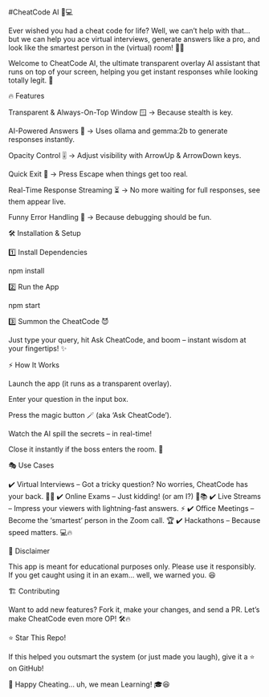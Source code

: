 #CheatCode AI 🤖💻

Ever wished you had a cheat code for life? Well, we can’t help with that... but we can help you ace virtual interviews, generate answers like a pro, and look like the smartest person in the (virtual) room! 🎩✨

Welcome to CheatCode AI, the ultimate transparent overlay AI assistant that runs on top of your screen, helping you get instant responses while looking totally legit. 🚀

🔥 Features

Transparent & Always-On-Top Window 🪟 → Because stealth is key.

AI-Powered Answers 🧠 → Uses ollama and gemma:2b to generate responses instantly.

Opacity Control 🎚️ → Adjust visibility with ArrowUp & ArrowDown keys.

Quick Exit 💨 → Press Escape when things get too real.

Real-Time Response Streaming ⏳ → No more waiting for full responses, see them appear live.

Funny Error Handling 🐞 → Because debugging should be fun.

🛠️ Installation & Setup

1️⃣ Install Dependencies

npm install

2️⃣ Run the App

npm start

3️⃣ Summon the CheatCode 😈

Just type your query, hit Ask CheatCode, and boom – instant wisdom at your fingertips! ✨

⚡ How It Works

Launch the app (it runs as a transparent overlay).

Enter your question in the input box.

Press the magic button 🪄 (aka ‘Ask CheatCode’).

Watch the AI spill the secrets – in real-time!

Close it instantly if the boss enters the room. 🚪

🎭 Use Cases

✔️ Virtual Interviews – Got a tricky question? No worries, CheatCode has your back. 🎤💼 ✔️ Online Exams – Just kidding! (or am I?) 👀📚 ✔️ Live Streams – Impress your viewers with lightning-fast answers. ⚡ ✔️ Office Meetings – Become the ‘smartest’ person in the Zoom call. 🏆 ✔️ Hackathons – Because speed matters. 💻🔥

🚨 Disclaimer

This app is meant for educational purposes only. Please use it responsibly. If you get caught using it in an exam... well, we warned you. 😆

🏗️ Contributing

Want to add new features? Fork it, make your changes, and send a PR. Let’s make CheatCode even more OP! 🛠️🔥

⭐ Star This Repo!

If this helped you outsmart the system (or just made you laugh), give it a ⭐ on GitHub!

🚀 Happy Cheating... uh, we mean Learning! 🎓😆

